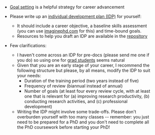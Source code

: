* [Goal setting](https://github.com/aadityadar/all-aboard/blob/master/development_plan/idp_advice_gould.pdf) is a helpful strategy for career advancement 
* Please write up an [individual development plan (IDP)](https://github.com/aadityadar/all-aboard/blob/master/development_plan/idp_advice_ireland_etal.pdf) for yourself:
  - It should include a career objective, a baseline skills assessment (you can use [imaginephd.com](https://www.imaginephd.com/) for this) and time-bound goals. 
  - Resources to help you draft an IDP are available in the [repository](https://github.com/aadityadar/all-aboard/tree/master/development_plan)

* Few clarifications:
  - I haven't come across an IDP for pre-docs (please send me one if you do) so using one for [grad students](https://github.com/aadityadar/all-aboard/blob/master/development_plan/idp_grad_ucsd.docx) seems natural
  - Given that you are an early stage of your career, I recommend the following structure but please, by all means, modify the IDP to suit your needs:
    - Duration of the training period (two years instead of five) 
    - Frequency of review (biannual instead of annual) 
    - Number of goals (at least four every review cycle, with at least one that is relevant for (a) improving research productivity, (b) conducting research activities, and (c) professional development)
  - Writing the IDP might involve some trade-offs. Please don't overburden yourself with too many classes -- remember: you just need to be prepared for a PhD and you don't need to complete all the PhD coursework before starting your PhD! 